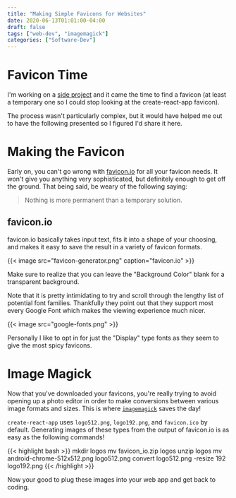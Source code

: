 ```yaml
---
title: "Making Simple Favicons for Websites"
date: 2020-06-13T01:01:00-04:00
draft: false
tags: ["web-dev", "imagemagick"]
categories: ["Software-Dev"]
---
```


# Favicon Time

I'm working on a [side project](https://artif.ai) and it came the time to find a favicon (at least a temporary one so I could stop looking at the create-react-app favicon).

The process wasn't particularly complex, but it would have helped me out to have the following presented so I figured I'd share it here.

# Making the Favicon

Early on, you can't go wrong with [favicon.io](https://favicon.io) for all your favicon needs. It won't give you anything very sophisticated, but definitely enough to get off the ground. That being said, be weary of the following saying:

<blockquote>
Nothing is more permanent than a temporary solution.
</blockquote>

## favicon.io

favicon.io basically takes input text, fits it into a shape of your choosing, and makes it easy to save the result in a variety of favicon formats.

{{< image src="favicon-generator.png" caption="favicon.io" >}}

Make sure to realize that you can leave the "Background Color" blank for a transparent background.

Note that it is pretty intimidating to try and scroll through the lengthy list of potential font families. Thankfully they point out that they support most every Google Font which makes the viewing experience much nicer.

{{< image src="google-fonts.png" >}}

Personally I like to opt in for just the "Display" type fonts as they seem to give the most spicy favicons.

# Image Magick

Now that you've downloaded your favicons, you're really trying to avoid opening up a photo editor in order to make conversions between various image formats and sizes. This is where [`imagemagick`](https://imagemagick.org/index.php) saves the day!

`create-react-app` uses `logo512.png`, `logo192.png`, and `favicon.ico` by default. Generating images of these types from the output of favicon.io is as easy as the following commands!

{{< highlight bash >}}
mkdir logos
mv favicon_io.zip logos
unzip logos
mv android-chrome-512x512.png logo512.png
convert logo512.png -resize 192 logo192.png
{{< /highlight >}}

Now your good to plug these images into your web app and get back to coding.



